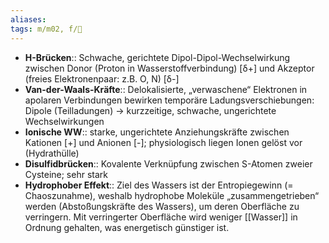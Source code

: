 ```yaml
---
aliases: 
tags: m/m02, f/🧪
---
```

- **H-Brücken**:: Schwache, gerichtete Dipol-Dipol-Wechselwirkung zwischen Donor (Proton in Wasserstoffverbindung) [δ+] und Akzeptor (freies Elektronenpaar: z.B. O, N) [δ-]
- **Van-der-Waals-Kräfte**:: Delokalisierte, „verwaschene“ Elektronen in apolaren Verbindungen bewirken temporäre Ladungsverschiebungen: Dipole (Teilladungen) → kurzzeitige, schwache, ungerichtete Wechselwirkungen
- **Ionische WW**:: starke, ungerichtete Anziehungskräfte zwischen Kationen [+] und Anionen [-]; physiologisch liegen Ionen gelöst vor (Hydrathülle)
- **Disulfidbrücken**:: Kovalente Verknüpfung zwischen S-Atomen zweier Cysteine; sehr stark
- **Hydrophober Effekt**:: Ziel des Wassers ist der Entropiegewinn (= Chaoszunahme), weshalb hydrophobe Moleküle „zusammengetrieben“ werden (Abstoßungskräfte des Wassers), um deren Oberfläche zu verringern. Mit verringerter Oberfläche wird weniger [[Wasser]] in Ordnung gehalten, was energetisch günstiger ist.

